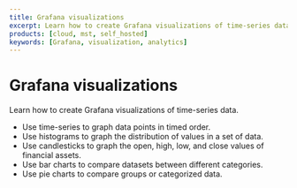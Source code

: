 ```yaml
---
title: Grafana visualizations
excerpt: Learn how to create Grafana visualizations of time-series data
products: [cloud, mst, self_hosted]
keywords: [Grafana, visualization, analytics]
---
```


# Grafana visualizations

Learn how to create Grafana visualizations of time-series data.

*   Use time-series to graph data points in timed order.
*   Use histograms to graph the distribution of values in a set of
    data.
*   Use candlesticks to graph the open, high, low, and close
    values of financial assets.
*   Use bar charts to compare datasets between different categories.
*   Use pie charts to compare groups or categorized data.
